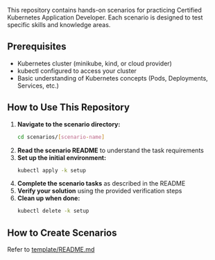 This repository contains hands-on scenarios for practicing Certified Kubernetes Application Developer. Each scenario is designed to test specific skills and knowledge areas.

## Prerequisites

- Kubernetes cluster (minikube, kind, or cloud provider)
- kubectl configured to access your cluster
- Basic understanding of Kubernetes concepts (Pods, Deployments, Services, etc.)

## How to Use This Repository

1. **Navigate to the scenario directory:**
   ```bash
   cd scenarios/[scenario-name]
   ```
2. **Read the scenario README** to understand the task requirements
3. **Set up the initial environment:**
   ```bash
   kubectl apply -k setup
   ```
4. **Complete the scenario tasks** as described in the README
5. **Verify your solution** using the provided verification steps
6. **Clean up when done:**
   ```bash
   kubectl delete -k setup
   ```

## How to Create Scenarios

Refer to [template/README.md](template/README.md)

